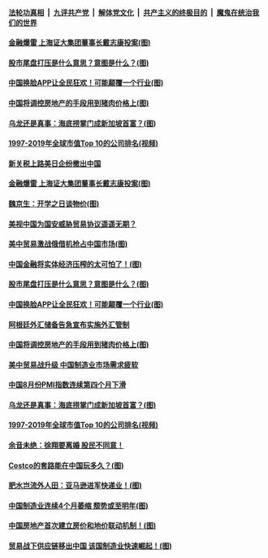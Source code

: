 ####  [法轮功真相](../../../../basic/blob/master/README.md?t=09031152) &nbsp;|&nbsp; [九评共产党](../../../../9ping.md/blob/master/README.md?t=09031152) &nbsp;|&nbsp; [解体党文化](../../../../jtdwh.md/blob/master/README.md?t=09031152)  &nbsp;|&nbsp; [共产主义的终极目的](../../../../gczydzjmd.md/blob/master/README.md?t=09031152) &nbsp;|&nbsp; [魔鬼在统治我们的世界](../../../../mgztzwmdsj.md/blob/master/README.md?t=09031152) 

#### [金融爆雷 上海证大集团董事长戴志康投案(图)](../pages/p5/905916.md?t=09031152) 

#### [股市尾盘打压是什么意思？意图是什么？(图)](../pages/p5/905939.md?t=09031152) 

#### [中国换脸APP让全民狂欢！可能颠覆一个行业(图)](../pages/p5/905915.md?t=09031152) 

#### [中国将调控房地产的手段用到猪肉价格上(图)](../pages/p5/905902.md?t=09031152) 

#### [乌龙还是真事：海底捞掌门成新加坡首富？(图)](../pages/p5/905840.md?t=09031152) 

#### [1997-2019年全球市值Top 10的公司排名(视频)](../pages/p5/905838.md?t=09031152) 

#### [新关税上路美日企纷撤出中国](../pages/p5/905977.md?t=09031152) 

#### [金融爆雷 上海证大集团董事长戴志康投案(图)](../pages/p5/905916.md?t=09031152) 

#### [魏京生：开学之日谈物价(图)](../pages/p5/905968.md?t=09031152) 

#### [美视中国为国安威胁贸易协议遥遥无期？](../pages/p5/905964.md?t=09031152) 

#### [美中贸易激战俄借机抢占中国市场(图)](../pages/p5/905950.md?t=09031152) 

#### [中国金融将实体经济压榨的太可怕了！(图)](../pages/p5/905918.md?t=09031152) 

#### [股市尾盘打压是什么意思？意图是什么？(图)](../pages/p5/905939.md?t=09031152) 

#### [中国换脸APP让全民狂欢！可能颠覆一个行业(图)](../pages/p5/905915.md?t=09031152) 

#### [阿根廷外汇储备告急宣布实施外汇管制](../pages/p5/905911.md?t=09031152) 

#### [中国将调控房地产的手段用到猪肉价格上(图)](../pages/p5/905902.md?t=09031152) 

#### [美中贸易战升级 中国制造业市场需求疲软](../pages/p5/905885.md?t=09031152) 

#### [中国8月份PMI指数连续第四个月下滑](../pages/p5/905884.md?t=09031152) 

#### [乌龙还是真事：海底捞掌门成新加坡首富？(图)](../pages/p5/905840.md?t=09031152) 

#### [1997-2019年全球市值Top 10的公司排名(视频)](../pages/p5/905838.md?t=09031152) 

#### [余音未绝：徐翔要离婚 股民不同意！](../pages/p5/905836.md?t=09031152) 

#### [Costco的套路能在中国玩多久？(图)](../pages/p5/905827.md?t=09031152) 

#### [肥水岂流外人田：亚马逊进军快递业！(图)](../pages/p5/905825.md?t=09031152) 

#### [中国制造业连续4个月萎缩 颓势或至明年(图)](../pages/p5/905683.md?t=09031152) 

#### [中国房地产首次建立房价和地价联动机制！(图)](../pages/p5/905700.md?t=09031152) 

#### [贸易战下供应链移出中国 该国制造业快速崛起！(图)](../pages/p5/905709.md?t=09031152) 

